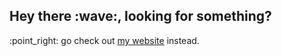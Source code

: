 <h2>Hey there :wave:, looking for something?</h2>
<p>:point_right: go check out <a href="https://clenemt.com">my website</a> instead.</p>

